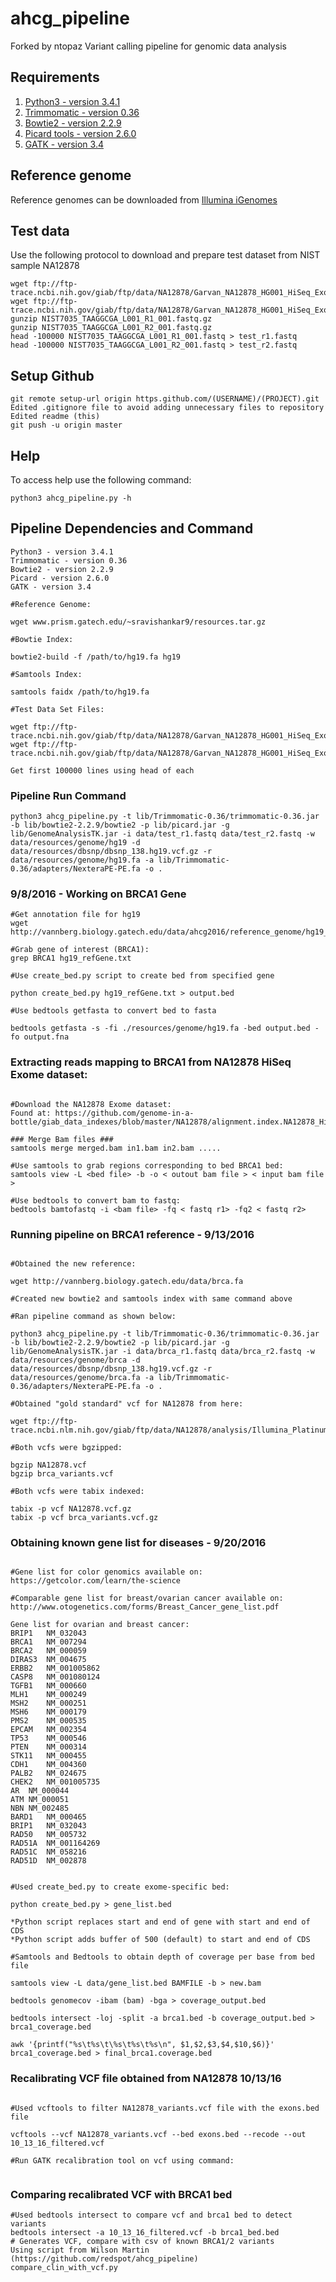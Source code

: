 # ahcg_pipeline
Forked by ntopaz
Variant calling pipeline for genomic data analysis

## Requirements

1. [Python3 - version 3.4.1](https://www.python.org/download/releases/3.4.1/)
2. [Trimmomatic - version 0.36](http://www.usadellab.org/cms/uploads/supplementary/Trimmomatic/Trimmomatic-0.36.zip)
3. [Bowtie2 - version 2.2.9](https://sourceforge.net/projects/bowtie-bio/files/bowtie2/2.2.9/)
4. [Picard tools - version 2.6.0](https://github.com/broadinstitute/picard/releases/download/2.6.0/picard.jar)
5. [GATK - version 3.4](https://software.broadinstitute.org/gatk/download/)

## Reference genome

Reference genomes can be downloaded from [Illumina iGenomes](http://support.illumina.com/sequencing/sequencing_software/igenome.html)

## Test data

Use the following protocol to download and prepare test dataset from NIST sample NA12878

```{sh}
wget ftp://ftp-trace.ncbi.nih.gov/giab/ftp/data/NA12878/Garvan_NA12878_HG001_HiSeq_Exome/NIST7035_TAAGGCGA_L001_R1_001.fastq.gz
wget ftp://ftp-trace.ncbi.nih.gov/giab/ftp/data/NA12878/Garvan_NA12878_HG001_HiSeq_Exome/NIST7035_TAAGGCGA_L001_R2_001.fastq.gz
gunzip NIST7035_TAAGGCGA_L001_R1_001.fastq.gz
gunzip NIST7035_TAAGGCGA_L001_R2_001.fastq.gz
head -100000 NIST7035_TAAGGCGA_L001_R1_001.fastq > test_r1.fastq
head -100000 NIST7035_TAAGGCGA_L001_R2_001.fastq > test_r2.fastq
```


## Setup Github
```{sh}
git remote setup-url origin https.github.com/(USERNAME)/(PROJECT).git
Edited .gitignore file to avoid adding unnecessary files to repository
Edited readme (this)
git push -u origin master 
```


## Help

To access help use the following command:

```{sh}
python3 ahcg_pipeline.py -h
```


## Pipeline Dependencies and Command
```{sh}
Python3 - version 3.4.1
Trimmomatic - version 0.36
Bowtie2 - version 2.2.9
Picard - version 2.6.0
GATK - version 3.4

#Reference Genome:
 
wget www.prism.gatech.edu/~sravishankar9/resources.tar.gz

#Bowtie Index: 

bowtie2-build -f /path/to/hg19.fa hg19

#Samtools Index:

samtools faidx /path/to/hg19.fa

#Test Data Set Files:

wget ftp://ftp-trace.ncbi.nih.gov/giab/ftp/data/NA12878/Garvan_NA12878_HG001_HiSeq_Exome/NIST7035_TAAGGCGA_L001_R1_001.fastq.gz
wget ftp://ftp-trace.ncbi.nih.gov/giab/ftp/data/NA12878/Garvan_NA12878_HG001_HiSeq_Exome/NIST7035_TAAGGCGA_L001_R2_001.fastq.gz

Get first 100000 lines using head of each

```

### Pipeline Run Command

```{sh}
python3 ahcg_pipeline.py -t lib/Trimmomatic-0.36/trimmomatic-0.36.jar -b lib/bowtie2-2.2.9/bowtie2 -p lib/picard.jar -g lib/GenomeAnalysisTK.jar -i data/test_r1.fastq data/test_r2.fastq -w data/resources/genome/hg19 -d data/resources/dbsnp/dbsnp_138.hg19.vcf.gz -r data/resources/genome/hg19.fa -a lib/Trimmomatic-0.36/adapters/NexteraPE-PE.fa -o .
```

### 9/8/2016 - Working on BRCA1 Gene  ###
```{sh}
#Get annotation file for hg19
wget http://vannberg.biology.gatech.edu/data/ahcg2016/reference_genome/hg19_refGene.txt

#Grab gene of interest (BRCA1):
grep BRCA1 hg19_refGene.txt

#Use create_bed.py script to create bed from specified gene

python create_bed.py hg19_refGene.txt > output.bed

#Use bedtools getfasta to convert bed to fasta

bedtools getfasta -s -fi ./resources/genome/hg19.fa -bed output.bed -fo output.fna

```


### Extracting reads mapping to BRCA1 from NA12878 HiSeq Exome dataset:
```{sh}

#Download the NA12878 Exome dataset:
Found at: https://github.com/genome-in-a-bottle/giab_data_indexes/blob/master/NA12878/alignment.index.NA12878_HiSeq_Exome_Garvan_GRCh37_09252015

### Merge Bam files ###
samtools merge merged.bam in1.bam in2.bam .....	

#Use samtools to grab regions corresponding to bed BRCA1 bed:
samtools view -L <bed file> -b -o < outout bam file > < input bam file >

#Use bedtools to convert bam to fastq:
bedtools bamtofastq -i <bam file> -fq < fastq r1> -fq2 < fastq r2>

```


### Running pipeline on BRCA1 reference - 9/13/2016
```{sh}

#Obtained the new reference:

wget http://vannberg.biology.gatech.edu/data/brca.fa

#Created new bowtie2 and samtools index with same command above

#Ran pipeline command as shown below:

python3 ahcg_pipeline.py -t lib/Trimmomatic-0.36/trimmomatic-0.36.jar -b lib/bowtie2-2.2.9/bowtie2 -p lib/picard.jar -g lib/GenomeAnalysisTK.jar -i data/brca_r1.fastq data/brca_r2.fastq -w data/resources/genome/brca -d data/resources/dbsnp/dbsnp_138.hg19.vcf.gz -r data/resources/genome/brca.fa -a lib/Trimmomatic-0.36/adapters/NexteraPE-PE.fa -o .
 
#Obtained "gold standard" vcf for NA12878 from here:

wget ftp://ftp-trace.ncbi.nlm.nih.gov/giab/ftp/data/NA12878/analysis/Illumina_PlatinumGenomes_NA12877_NA12878_09162015/hg19/8.0.1/NA12878/NA12878.vcf.gz

#Both vcfs were bgzipped:

bgzip NA12878.vcf
bgzip brca_variants.vcf

#Both vcfs were tabix indexed:

tabix -p vcf NA12878.vcf.gz
tabix -p vcf brca_variants.vcf.gz
```


### Obtaining known gene list for diseases - 9/20/2016
```{sh}

#Gene list for color genomics available on: 
https://getcolor.com/learn/the-science

#Comparable gene list for breast/ovarian cancer available on:
http://www.otogenetics.com/forms/Breast_Cancer_gene_list.pdf

Gene list for ovarian and breast cancer:
BRIP1	NM_032043
BRCA1	NM_007294
BRCA2	NM_000059
DIRAS3	NM_004675
ERBB2	NM_001005862
CASP8	NM_001080124
TGFB1	NM_000660
MLH1	NM_000249
MSH2	NM_000251
MSH6	NM_000179
PMS2	NM_000535
EPCAM	NM_002354
TP53	NM_000546
PTEN	NM_000314
STK11	NM_000455
CDH1	NM_004360
PALB2	NM_024675
CHEK2	NM_001005735
AR 	NM_000044
ATM	NM_000051
NBN	NM_002485
BARD1	NM_000465
BRIP1	NM_032043
RAD50	NM_005732
RAD51A	NM_001164269
RAD51C	NM_058216
RAD51D	NM_002878


#Used create_bed.py to create exome-specific bed:

python create_bed.py > gene_list.bed

*Python script replaces start and end of gene with start and end of CDS
*Python script adds buffer of 500 (default) to start and end of CDS

#Samtools and Bedtools to obtain depth of coverage per base from bed file

samtools view -L data/gene_list.bed BAMFILE -b > new.bam

bedtools genomecov -ibam (bam) -bga > coverage_output.bed

bedtools intersect -loj -split -a brca1.bed -b coverage_output.bed > brca1_coverage.bed

awk '{printf("%s\t%s\t\%s\t%s\t%s\n", $1,$2,$3,$4,$10,$6)}' brca1_coverage.bed > final_brca1.coverage.bed

```

### Recalibrating VCF file obtained from NA12878 10/13/16
```{sh}

#Used vcftools to filter NA12878_variants.vcf file with the exons.bed file

vcftools --vcf NA12878_variants.vcf --bed exons.bed --recode --out 10_13_16_filtered.vcf

#Run GATK recalibration tool on vcf using command:


```
### Comparing recalibrated VCF with BRCA1 bed 
```{sh}
#Used bedtools intersect to compare vcf and brca1 bed to detect variants
bedtools intersect -a 10_13_16_filtered.vcf -b brca1_bed.bed 
# Generates VCF, compare with csv of known BRCA1/2 variants
Using script from Wilson Martin (https://github.com/redspot/ahcg_pipeline) 
compare_clin_with_vcf.py
```


